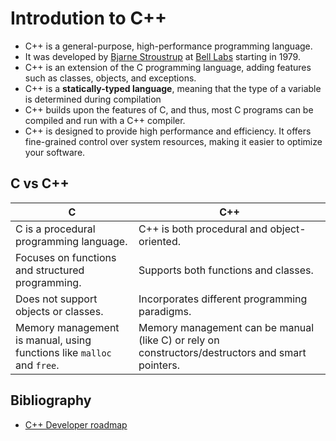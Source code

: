 # Introdution to C++

- C++ is a general-purpose, high-performance programming language.
- It was developed by [Bjarne Stroustrup](https://www.stroustrup.com/) at [Bell Labs](https://www.bell-labs.com/#gref) starting in 1979.
- C++ is an extension of the C programming language, adding features such as classes, objects, and exceptions.
- C++ is a **statically-typed language**, meaning that the type of a variable is determined during compilation
- C++ builds upon the features of C, and thus, most C programs can be compiled and run with a C++ compiler.
- C++ is designed to provide high performance and efficiency. It offers fine-grained control over system resources, making it easier to optimize your software.

## C vs C++

| C | C++ |
|---|-----|
|C is a procedural programming language. | C++ is both procedural and object-oriented.|
| Focuses on functions and structured programming. | Supports both functions and classes.|
| Does not support objects or classes. | Incorporates different programming paradigms. |
| Memory management is manual, using functions like `malloc` and `free`. | Memory management can be manual (like C) or rely on constructors/destructors and smart pointers. |


## Bibliography

- [C++ Developer roadmap](https://roadmap.sh/cpp)
